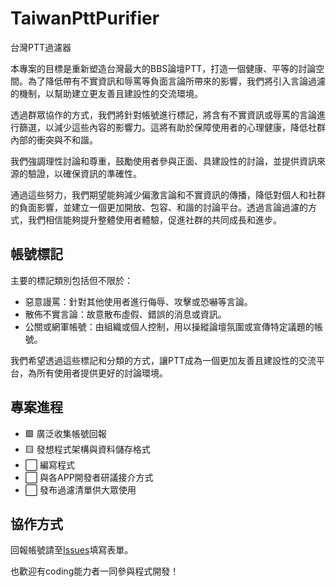 # TaiwanPttPurifier
台灣PTT過濾器

本專案的目標是重新塑造台灣最大的BBS論壇PTT，打造一個健康、平等的討論空間。為了降低帶有不實資訊和辱罵等負面言論所帶來的影響，我們將引入言論過濾的機制，以幫助建立更友善且建設性的交流環境。

透過群眾協作的方式，我們將針對帳號進行標記，將含有不實資訊或辱罵的言論進行篩選，以減少這些內容的影響力。這將有助於保障使用者的心理健康，降低社群內部的衝突與不和諧。

我們強調理性討論和尊重，鼓勵使用者參與正面、具建設性的討論，並提供資訊來源的驗證，以確保資訊的準確性。

通過這些努力，我們期望能夠減少偏激言論和不實資訊的傳播，降低對個人和社群的負面影響，並建立一個更加開放、包容、和諧的討論平台。透過言論過濾的方式，我們相信能夠提升整體使用者體驗，促進社群的共同成長和進步。

## 帳號標記
主要的標記類別包括但不限於：
- 惡意謾罵：針對其他使用者進行侮辱、攻擊或恐嚇等言論。
- 散佈不實言論：故意散布虛假、錯誤的消息或資訊。
- 公關或網軍帳號：由組織或個人控制，用以操縱論壇氛圍或宣傳特定議題的帳號。

我們希望透過這些標記和分類的方式，讓PTT成為一個更加友善且建設性的交流平台，為所有使用者提供更好的討論環境。

## 專案進程
- 🟩 廣泛收集帳號回報
- 🟨 發想程式架構與資料儲存格式
- ⬜ 編寫程式
- ⬜ 與各APP開發者研議接介方式
- ⬜ 發布過濾清單供大眾使用

## 協作方式
回報帳號請至[Issues](https://github.com/TobySkarting/TaiwanPttPurifier/issues)填寫表單。

也歡迎有coding能力者一同參與程式開發！
